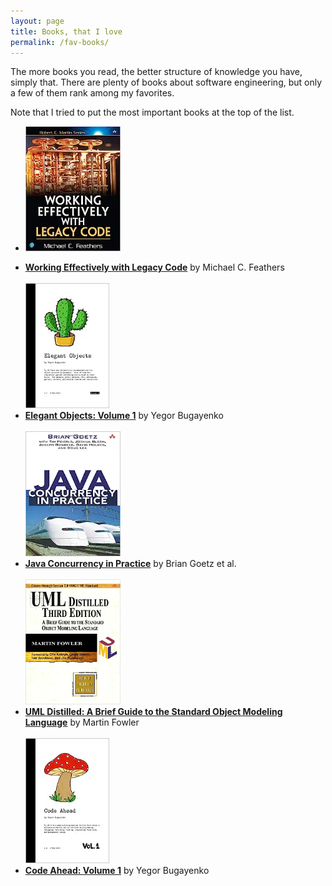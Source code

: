 ```yaml
---
layout: page
title: Books, that I love
permalink: /fav-books/
---
```


The more books you read, the better structure of knowledge you have, simply that.
There are plenty of books about software engineering, but only a few of them rank
among my favorites.

Note that I tried to put the most important books at the top of the list.

- <img alt="logo" src="../assets/images/books/wewl.png" height="200px" />

* [**Working Effectively with Legacy Code**](https://www.amazon.com/Working-Effectively-Legacy-Michael-Feathers/dp/0131177052) by Michael C. Feathers
  <br>
  <br>
  <img alt="logo" src="../assets/images/books/eo.png" height="200px" />
* [**Elegant Objects: Volume 1**](https://www.amazon.com/Elegant-Objects-1-Yegor-Bugayenko/dp/1519166915) by Yegor Bugayenko
  <br>
  <br>
  <img alt="logo" src="../assets/images/books/jci.png" height="200px" />
* [**Java Concurrency in Practice**](http://amzn.to/2cs3KZR) by Brian Goetz et al.
  <br>
  <br>
  <img alt="logo" src="../assets/images/books/ud.png" height="200px" />
* [**UML Distilled: A Brief Guide to the Standard Object Modeling Language**](https://www.amazon.com/UML-Distilled-Standard-Modeling-Language/dp/0321193687) by Martin Fowler
  <br>
  <br>
  <img alt="logo" src="../assets/images/books/ca.png" height="200px" />
* [**Code Ahead: Volume 1**](https://www.amazon.com/Code-Ahead-1-Yegor-Bugayenko/dp/1982063742) by Yegor Bugayenko

